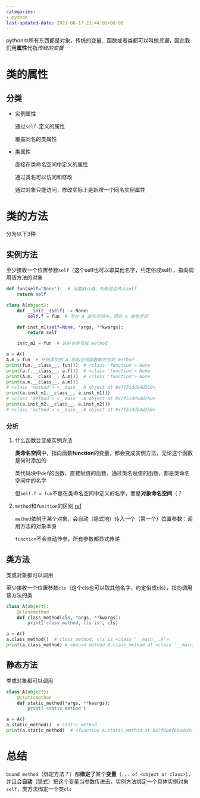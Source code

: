 ```yaml
---
categories:
- python
last-updated-date: 2021-08-17 21:44:02+08:00
---
```


python中所有东西都是对象，传统的变量、函数或者类都可以叫做*变量*，因此我们用**属性**代指*传统的变量*

# 类的属性

## 分类

- 实例属性

  通过`self.`定义的属性

  覆盖同名的类属性

- 类属性

  直接在类命名空间中定义的属性

  通过类名可以访问和修改

  通过对象只能访问，修改实际上是新增一个同名实例属性

# 类的方法

分为以下3种

## 实例方法

至少接收一个位置参数`self`（这个self也可以取其他名字，约定俗成self），指向调用该方法的对象

```python
def fun(self='None'):  # 设置默认值，判断是否传入self
    return self

class A(object):
    def __init__(self) -> None:
        self.f = fun  # 不在 A 命名空间中，而在 a 命名空间

    def inst_m1(self=None, *args, **kwargs):
        return self

    inst_m2 = fun  # 这样也会变成 method

a = A()
A.m = fun  # 任何添加到 A 命名空间函数都会变成 method
print(fun.__class__, fun())  # <class 'function'> None
print(a.f.__class__, a.f())  # <class 'function'> None
print(A.m.__class__, A.m())  # <class 'function'> None
print(a.m.__class__, a.m())
# <class 'method'> <__main__.A object at 0x7f51dd94d2b0>
print(a.inst_m1.__class__, a.inst_m1())
# <class 'method'> <__main__.A object at 0x7f51dd94d2b0>
print(a.inst_m2.__class__, a.inst_m2())
# <class 'method'> <__main__.A object at 0x7f51dd94d2b0>
```

### 分析

1. 什么函数会变成实例方法

   **类命名空间**中，指向函数**function**的变量，都会变成实例方法，无论这个函数是何时添加的

   类代码块中`def`的函数、直接赋值的函数，通过类名赋值的函数，都是类命名空间中的名字

   但`self.f = fun`不是在类命名空间中定义的名字，而是**对象命名空间**（？

2. `method`和`function`的区别 [ref](https://stackoverflow.com/a/155655)

   `method`依附于某个对象，会自动（隐式地）传入一个（第一个）位置参数：调用方法的对象本身

   `function`不会自动传参，所有参数都显式传递

## 类方法

类或对象都可以调用

至少接收一个位置参数`cls`（这个cls也可以取其他名字，约定俗成cls），指向调用该方法的类

```python
class A(object):
    @classmethod
    def class_method(cls, *args, **kwargs):
        print('class_method, cls is', cls)

a = A()
a.class_method()  # class_method, cls is <class '__main__.A'>
print(a.class_method) # <bound method A.class_method of <class '__main__.A'>>
```

## 静态方法

类或对象都可以调用

```python
class A(object):
    @staticmethod
    def static_method(*args, **kwargs):
        print('static_method')

a = A()
a.static_method()  # static_method
print(a.static_method)  # <function A.static_method at 0x7f600f65adc0>
```

# 总结

`bound method`（绑定方法？）都**绑定了**某个**变量**（`... of <object or class>`），并且会**自动**（隐式）把这个变量当参数传进去，实例方法绑定一个具体实例对象`self`，类方法绑定一个类`cls`
